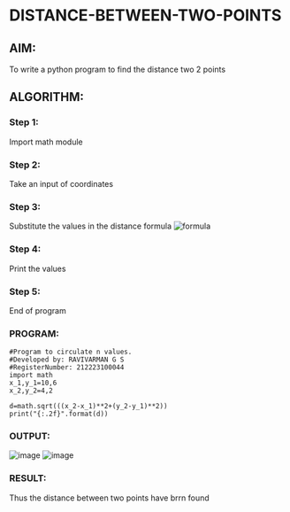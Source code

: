 # DISTANCE-BETWEEN-TWO-POINTS

## AIM:
To write a python program to find the distance two 2 points
## ALGORITHM:
### Step 1: 
Import math module
### Step 2: 
Take an input of coordinates
### Step 3: 
Substitute the values in the distance formula  ![formula](/formula.JPG)
### Step 4: 
Print the values
### Step 5: 
End of program
### PROGRAM:
```
#Program to circulate n values.
#Developed by: RAVIVARMAN G S
#RegisterNumber: 212223100044
import math
x_1,y_1=10,6
x_2,y_2=4,2

d=math.sqrt(((x_2-x_1)**2+(y_2-y_1)**2))
print("{:.2f}".format(d))
```

### OUTPUT:
![image](https://github.com/Ravi-1105/DISTANCE-BETWEEN-TWO-POINTS/assets/139841688/2d8b32b4-df8c-4103-9a2e-9905bdfc6bf8)
![image](https://github.com/ArchanaSharikalHarinarayanan/DISTANCE-BETWEEN-TWO-POINTS/assets/139841688/1030db37-5a9c-4e9c-8f39-459fa86f7eac)


### RESULT:
Thus the distance between two points have brrn found
